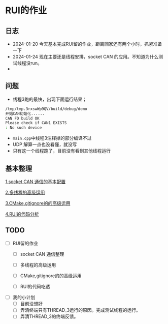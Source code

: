 # RUI的作业

## 日志

* 2024-01-20 今天基本完成RUI留的作业，距离回家还有两个小时，抓紧准备一下
* 2024-01-24 现在主要还是线程安排，socket CAN 的应用。不知道为什么测试线程没run。
* 


## 问题

* 线程3跑的最快，出现下面运行结果；

```bash
/tmp/tmp.3rxswWp9QV/build/debug/demo
开始CAN初始化......
CAN FD build OK
Please check if CAN1 EXISTS 
: No such device
```

* `main.cpp`中线程3注释掉的部分编译不过
* UDP 解算一点也没看懂，就没写
* 只有这一个线程跑了，目前没有看到其他线程运行


## 基本整理
[1.socket CAN 通信的基本配置]()

[2.多线程的高级运用]()

[3.CMake,gitignore的的高级运用]()

[4.RUI的代码分析]()


## TODO

- [ ] RUI留的作业
    - [ ] socket CAN 通信整理
    - [ ] 多线程的高级运用
    - [ ] CMake,gitignore的的高级运用
    - [ ] RUI的代码吃透


- [ ] 我的小计划
  - [ ] 目前没想好
  - [ ] 弄清终端只有THREAD_3运行的原因。完成测试线程的运行。
  - [ ] 弄清THREAD_3的终端反馈。